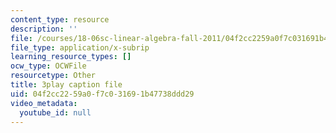 ```yaml
---
content_type: resource
description: ''
file: /courses/18-06sc-linear-algebra-fall-2011/04f2cc2259a0f7c031691b47738ddd29_QVKj3LADCnA.srt
file_type: application/x-subrip
learning_resource_types: []
ocw_type: OCWFile
resourcetype: Other
title: 3play caption file
uid: 04f2cc22-59a0-f7c0-3169-1b47738ddd29
video_metadata:
  youtube_id: null
---
```

